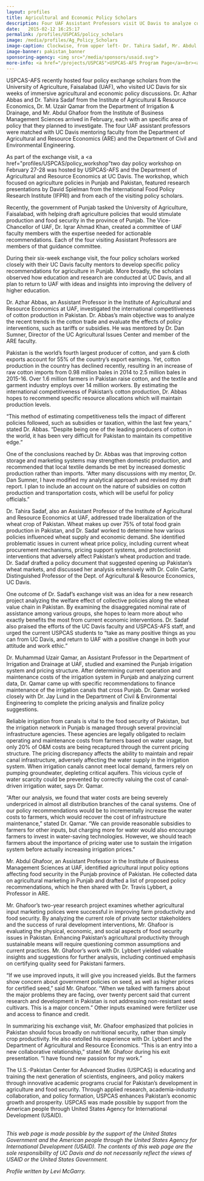 ```yaml
---
layout: profiles
title: Agricultural and Economic Policy Scholars
description: Four UAF Assistant Professors visit UC Davis to analyze current agricultural policies in Punjab and across Pakistan.
date:   2015-02-12 16:25:17
permalink: /profiles/USPCAS/policy_scholars
image: /media/profiles/Ag_Policy_Scholars
image-caption: Clockwise, from upper left- Dr. Tahira Sadaf, Mr. Abdul Ghafoor, Dr. M. Uzair Qamar, & Dr. Azhar Abbas.
image-banner: pakistan_banner
sponsoring-agency: <img src="/media/sponsors/usaid.svg">
more-info: <a href="/projects/USPCAS">USPCAS-AFS Program Page</a><br><a href="http://are.ucdavis.edu">Dept. of Agricultural and Resource Economics, UC Davis</a>
---
```

USPCAS-AFS recently hosted four policy exchange scholars from the University of Agriculture, Faisalabad (UAF), who visited UC Davis for six weeks of immersive agricultural and economic policy discussions. Dr. Azhar Abbas and Dr. Tahira Sadaf from the Institute of Agricultural & Resource Economics, Dr. M. Uzair Qamar from the Department of Irrigation & Drainage, and Mr. Abdul Ghafoor from the Institute of Business Management Sciences arrived in February, each with an specific area of policy that they planned to investigate. The four UAF assistant professors were matched with UC Davis mentoring faculty from the Department of Agricultural and Resource Economics (ARE) and the Department of Civil and Environmental Engineering. <br>

As part of the exchange visit, a <a href="profiles/USPCAS/policy_workshop"two day policy workshop on February 27-28</a> was hosted by USPCAS-AFS and the Department of Agricultural and Resource Economics at UC Davis. The workshop, which focused on agriculture policies in Punjab and Pakistan, featured research presentations by David Spielman from the International Food Policy Research Institute (IFPRI) and from each of the visiting policy scholars. <br>

Recently, the government of Punjab tasked the University of Agriculture, Faisalabad, with helping draft agriculture policies that would stimulate production and food security in the province of Punjab. The Vice-Chancellor of UAF, Dr. Iqrar Ahmad Khan, created a committee of UAF faculty members with the expertise needed for actionable recommendations. Each of the four visiting Assistant Professors are members of that guidance committee. <br>

During their six-week exchange visit, the four policy scholars worked closely with their UC Davis faculty mentors to develop specific policy recommendations for agriculture in Punjab. More broadly, the scholars observed how education and research are conducted at UC Davis, and all plan to return to UAF with ideas and insights into improving the delivery of higher education. <br>

Dr. Azhar Abbas, an Assistant Professor in the Institute of Agricultural and Resource Economics at UAF, investigated the international competitiveness of cotton production in Pakistan. Dr. Abbas’s main objective was to analyze the recent trends in the cotton trade and evaluate the effects of policy interventions, such as tariffs or subsidies. He was mentored by Dr. Dan Sumner, Director of the UC Agricultural Issues Center and member of the ARE faculty. <br>

Pakistan is the world’s fourth largest producer of cotton, and yarn & cloth exports account for 55% of the country’s export earnings. Yet, cotton production in the country has declined recently, resulting in an increase of raw cotton imports from 0.98 million bales in 2014 to 2.5 million bales in 2015-16. Over 1.6 million farmers in Pakistan raise cotton, and the textile and garment industry employs over 14 million workers. By estimating the international competitiveness of Pakistan’s cotton production, Dr. Abbas hopes to recommend specific resource allocations which will maintain production levels. <br>

“This method of estimating competitiveness tells the impact of different policies followed, such as subsidies or taxation, within the last few years,” stated Dr. Abbas. “Despite being one of the leading producers of cotton in the world, it has been very difficult for Pakistan to maintain its competitive edge.” <br>

One of the conclusions reached by Dr. Abbas was that improving cotton storage and marketing systems may strengthen domestic production, and recommended that local textile demands be met by increased domestic production rather than imports. “After many discussions with my mentor, Dr. Dan Sumner, I have modified my analytical approach and revised my draft report. I plan to include an account on the nature of subsidies on cotton production and transportation costs, which will be useful for policy officials.” <br>

Dr. Tahira Sadaf, also an Assistant Professor of the Institute of Agricultural and Resource Economics at UAF, addressed trade liberalization of the wheat crop of Pakistan. Wheat makes up over 75% of total food grain production in Pakistan, and Dr. Sadaf worked to determine how various policies influenced wheat supply and economic demand. She identified problematic issues in current wheat price policy, including current wheat procurement mechanisms, pricing support systems, and protectionist interventions that adversely affect Pakistan’s wheat production and trade. Dr. Sadaf drafted a policy document that suggested opening up Pakistan’s wheat markets, and discussed her analysis extensively with Dr. Colin Carter, Distinguished Professor of the Dept. of Agricultural & Resource Economics, UC Davis. <br>

One outcome of Dr. Sadaf’s exchange visit was an idea for a new research project analyzing the welfare effect of collective policies along the wheat value chain in Pakistan. By examining the disaggregated nominal rate of assistance among various groups, she hopes to learn more about who exactly benefits the most from current economic interventions. Dr. Sadaf also praised the efforts of the UC Davis faculty and USPCAS-AFS staff, and urged the current USPCAS students to “take as many positive things as you can from UC Davis, and return to UAF with a positive change in both your attitude and work ethic.” <br>

Dr. Muhammad Uzair Qamar, an Assistant Professor in the Department of Irrigation and Drainage at UAF, studied and examined the Punjab irrigation system and pricing structure. After determining current operation and maintenance costs of the irrigation system in Punjab and analyzing current data, Dr. Qamar came up with specific recommendations to finance maintenance of the irrigation canals that cross Punjab. Dr. Qamar worked closely with Dr. Jay Lund in the Department of Civil & Environmental Engineering to complete the pricing analysis and finalize policy suggestions. <br>

Reliable irrigation from canals is vital to the food security of Pakistan, but the irrigation network in Punjab is managed through several provincial infrastructure agencies. These agencies are legally obligated to reclaim operating and maintenance costs from farmers based on water usage, but only 20% of O&M costs are being recaptured through the current pricing structure. The pricing discrepancy affects the ability to maintain and repair canal infrastructure, adversely affecting the water supply in the irrigation system. When irrigation canals cannot meet local demand, farmers rely on pumping groundwater, depleting critical aquifers. This vicious cycle of water scarcity could be prevented by correctly valuing the cost of canal-driven irrigation water, says Dr. Qamar. <br>

“After our analysis, we found that water costs are being severely underpriced in almost all distribution branches of the canal systems. One of our policy recommendations would be to incrementally increase the water costs to farmers, which would recover the cost of infrastructure maintenance,” stated Dr. Qamar. “We can provide reasonable subsidies to farmers for other inputs, but charging more for water would also encourage farmers to invest in water-saving technologies. However, we should teach farmers about the importance of pricing water use to sustain the irrigation system before actually increasing irrigation prices.” <br>

Mr. Abdul Ghafoor, an Assistant Professor in the Institute of Business Management Sciences at UAF, identified agricultural input policy options affecting food security in the Punjab province of Pakistan. He collected data on agricultural marketing in Punjab and drafted a list of proposed policy recommendations, which he then shared with Dr. Travis Lybbert, a Professor in ARE. <br>

Mr. Ghafoor’s two-year research project examines whether agricultural input marketing polices were successful in improving farm productivity and food security. By analyzing the current role of private sector stakeholders and the success of rural development interventions, Mr. Ghafoor is evaluating the physical, economic, and social aspects of food security issues in Pakistan. Enhancing Pakistan’s agricultural productivity through sustainable means will require questioning common assumptions and current practices. Mr. Ghafoor’s work with Dr. Lybbert yielded valuable insights and suggestions for further analysis, including continued emphasis on certifying quality seed for Pakistani farmers. <br>

“If we use improved inputs, it will give you increased yields. But the farmers show concern about government policies on seed, as well as higher prices for certified seed,” said Mr. Ghafoor. “When we talked with farmers about the major problems they are facing, over twenty percent said that current research and development in Pakistan is not addressing non-resistant seed cultivars. This is a major concern.” Other inputs examined were fertilizer use and access to finance and credit. <br>

In summarizing his exchange visit, Mr. Ghafoor emphasized that policies in Pakistan should focus broadly on nutritional security, rather than simply crop productivity. He also extolled his experience with Dr. Lybbert and the Department of Agricultural and Resource Economics. “This is an entry into a new collaborative relationship,” stated Mr. Ghafoor during his exit presentation. “I have found new passion for my work.” <br>

The U.S.-Pakistan Center for Advanced Studies (USPCAS) is educating and training the next generation of scientists, engineers, and policy makers through innovative academic programs crucial for Pakistan’s development in agriculture and food security. Through applied research, academia-industry collaboration, and policy formation, USPCAS enhances Pakistan’s economic growth and prosperity. USPCAS was made possible by support from the American people through United States Agency for International Development (USAID). <br>
<br>

<i>This web page is made possible by the support of the United States Government and the American people through the United States Agency for International Development (USAID). The contents of this web page are the sole responsibility of UC Davis and do not necessarily reflect the views of USAID or the United States Government.</i><br>

<p><i>Profile written by Levi McGarry.</i></p>
